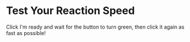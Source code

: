 # Test Your Reaction Speed

Click I'm ready and wait for the button to turn green, then click it again as fast as possible!
